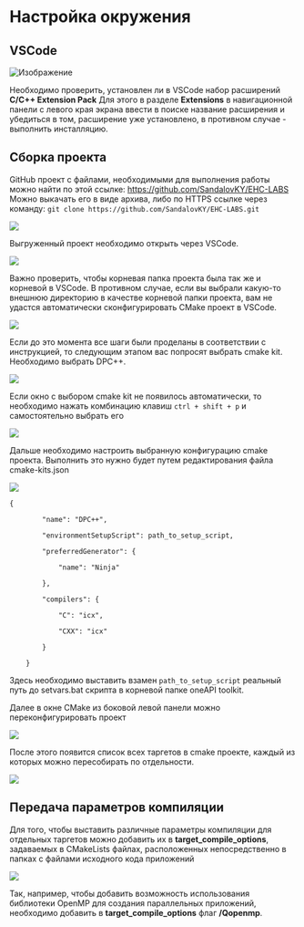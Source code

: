 # Настройка окружения
## VSCode

![Изображение](../docs/Pasted%20image%2020250302014749.png)

Необходимо проверить, установлен ли в VSCode набор расширений **C/C++ Extension Pack**
Для этого в разделе **Extensions** в навигационной панели с левого края экрана ввести в поиске название расширения и убедиться в том, расширение уже установлено, в противном случае - выполнить инсталляцию.

## Сборка проекта

GitHub проект с файлами, необходимыми для выполнения работы можно найти по этой ссылке: https://github.com/SandalovKY/EHC-LABS
Можно выкачать его в виде архива, либо по HTTPS ссылке через команду:
`git clone https://github.com/SandalovKY/EHC-LABS.git`

![](../docs/Pasted%20image%2020250302015503.png)

Выгруженный проект необходимо открыть через VSCode. 

![](../docs/Pasted%20image%2020250302015653.png)

Важно проверить, чтобы корневая папка проекта была так же и корневой в VSCode. В противном случае, если вы выбрали какую-то внешнюю директорию в качестве корневой папки проекта, вам не удастся автоматически сконфигурировать CMake проект в VSCode.

![](../docs/Pasted%20image%2020250302015735.png)

Если до это момента все шаги были проделаны в соответствии с инструкцией, то следующим этапом вас попросят выбрать cmake kit. Необходимо выбрать DPC++.

![](../docs/Pasted%20image%2020250302020020.png)

Если окно с выбором cmake kit не появилось автоматически, то необходимо нажать комбинацию клавиш `ctrl + shift + p` и самостоятельно выбрать его

![](../docs/Pasted%20image%2020250302051035.png)

Дальше необходимо настроить выбранную конфигурацию cmake проекта. Выполнить это нужно будет путем редактирования файла cmake-kits.json

![](../docs/Pasted%20image%2020250302051356.png)

```
{

        "name": "DPC++",

        "environmentSetupScript": path_to_setup_script,

        "preferredGenerator": {

            "name": "Ninja"

        },

        "compilers": {

            "C": "icx",

            "CXX": "icx"

        }

    }
```

Здесь необходимо выставить взамен `path_to_setup_script` реальный путь до setvars.bat скрипта в корневой папке oneAPI toolkit.

Далее в окне CMake из боковой левой панели можно переконфигурировать проект

![](../docs/Pasted%20image%2020250302051630.png)

После этого появится список всех таргетов в cmake проекте, каждый из которых можно пересобирать по отдельности. 

![](../docs/Pasted%20image%2020250302051839.png)

## Передача параметров компиляции

Для того, чтобы выставить различные параметры компиляции для отдельных таргетов можно добавить их в **target_compile_options**, задаваемых в CMakeLists файлах, расположенных непосредственно в папках с файлами исходного кода приложений

![](../docs/Pasted%20image%2020250302102202.png)

Так, например, чтобы добавить возможность использования библиотеки OpenMP для создания параллельных приложений, необходимо добавить в **target_compile_options** флаг **/Qopenmp**.


